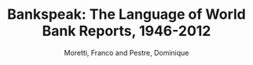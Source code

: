 ---
type: 'article'
pubkey: 'LLP09'
author: 'Moretti, Franco and Pestre, Dominique'
title: 'Bankspeak: The Language of World Bank Reports, 1946-2012'
journal: 'Stanford Literary Lab'
volume: '9'
url:
year: 2015
project:
pamphlet:
  image: "/assets/images/p09.png"
  pdf: "https://litlab.stanford.edu/LiteraryLabPamphlet9.pdf"
  pubdate: 2015-03-01
  blurb: "A literary historian and a sociologist of science analyze how the World Bank presents – and justifies – its role within the global economy. Focusing on the Bank’s semantic and grammatical patterns, Moretti and Pestre provide a path-breaking study of an “institutional” language, and of the neo-liberal rhetoric of recent decades."
---